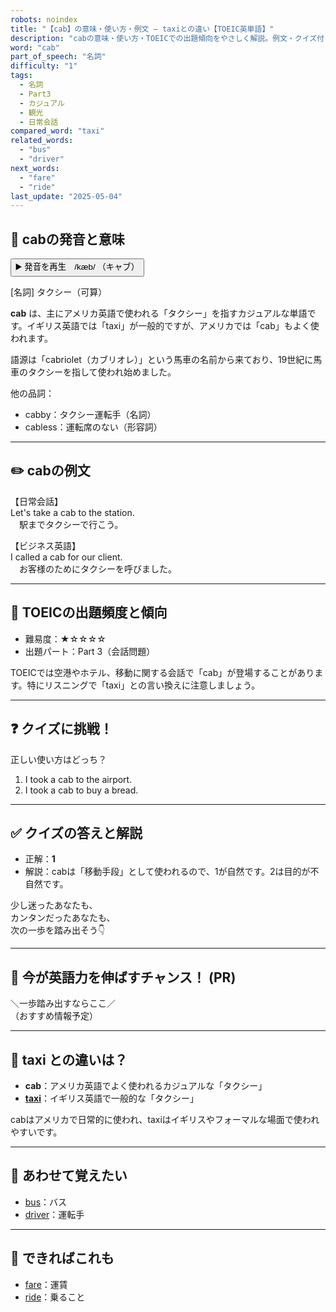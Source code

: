 ```yaml
---
robots: noindex
title: "【cab】の意味・使い方・例文 ― taxiとの違い【TOEIC英単語】"
description: "cabの意味・使い方・TOEICでの出題傾向をやさしく解説。例文・クイズ付きでtaxiとの違いもわかりやすく学べます。"
word: "cab"
part_of_speech: "名詞"
difficulty: "1"
tags:
  - 名詞
  - Part3
  - カジュアル
  - 観光
  - 日常会話
compared_word: "taxi"
related_words:
  - "bus"
  - "driver"
next_words:
  - "fare"
  - "ride"
last_update: "2025-05-04"
---
```


## 🔰 cabの発音と意味

<button class="play-audio" onclick="playTTS('cab')">
  <span class="play-audio-main">
    ▶️ 発音を再生　/kæb/
  </span>
  <span class="play-audio-sub">
    （キャブ）
  </span>
</button>

[名詞] タクシー（可算）

**cab** は、主にアメリカ英語で使われる「タクシー」を指すカジュアルな単語です。イギリス英語では「taxi」が一般的ですが、アメリカでは「cab」もよく使われます。

語源は「cabriolet（カブリオレ）」という馬車の名前から来ており、19世紀に馬車のタクシーを指して使われ始めました。

他の品詞：  
- cabby：タクシー運転手（名詞）
- cabless：運転席のない（形容詞）

---

## ✏️ cabの例文

【日常会話】  
Let's take a cab to the station.  
　駅までタクシーで行こう。

【ビジネス英語】  
I called a cab for our client.  
　お客様のためにタクシーを呼びました。

---

## 🎯 TOEICの出題頻度と傾向

- 難易度：★☆☆☆☆
- 出題パート：Part 3（会話問題）

TOEICでは空港やホテル、移動に関する会話で「cab」が登場することがあります。特にリスニングで「taxi」との言い換えに注意しましょう。

---

## ❓ クイズに挑戦！

正しい使い方はどっち？

1. I took a cab to the airport.  
2. I took a cab to buy a bread.

---

## ✅ クイズの答えと解説

- 正解：**1**
- 解説：cabは「移動手段」として使われるので、1が自然です。2は目的が不自然です。

少し迷ったあなたも、  
カンタンだったあなたも、  
次の一歩を踏み出そう👇️

---

## 🚀 今が英語力を伸ばすチャンス！ (PR)

<div class="info-center">
＼一歩踏み出すならここ／<br>  
（おすすめ情報予定）
</div>

---

## 🤔  taxi との違いは？

- **cab**：アメリカ英語でよく使われるカジュアルな「タクシー」
- **[taxi](/word/taxi)**：イギリス英語で一般的な「タクシー」

cabはアメリカで日常的に使われ、taxiはイギリスやフォーマルな場面で使われやすいです。

---

## 🧩 あわせて覚えたい

- [bus](/word/bus)：バス
- [driver](/word/driver)：運転手

---

## 📖 できればこれも

- [fare](/word/fare)：運賃
- [ride](/word/ride)：乗ること

<!-- cvid: aid20_bid20 -->
